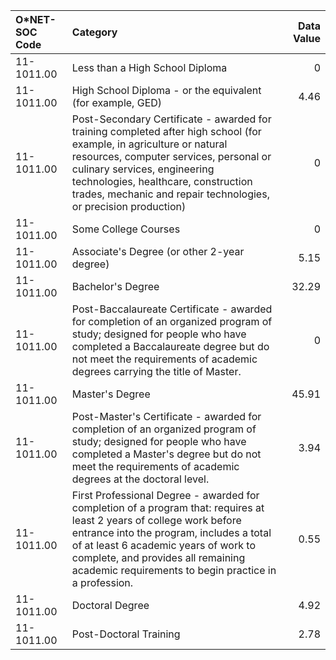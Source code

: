 | O*NET-SOC Code   | Category                                                                                                                                                                                                                                                                                                 |   Data Value |
|:-----------------|:---------------------------------------------------------------------------------------------------------------------------------------------------------------------------------------------------------------------------------------------------------------------------------------------------------|-------------:|
| 11-1011.00       | Less than a High School Diploma                                                                                                                                                                                                                                                                          |         0    |
| 11-1011.00       | High School Diploma - or the equivalent (for example, GED)                                                                                                                                                                                                                                               |         4.46 |
| 11-1011.00       | Post-Secondary Certificate - awarded for training completed after high school (for example, in agriculture or natural resources, computer services, personal or culinary services, engineering technologies, healthcare, construction trades, mechanic and repair technologies, or precision production) |         0    |
| 11-1011.00       | Some College Courses                                                                                                                                                                                                                                                                                     |         0    |
| 11-1011.00       | Associate's Degree (or other 2-year degree)                                                                                                                                                                                                                                                              |         5.15 |
| 11-1011.00       | Bachelor's Degree                                                                                                                                                                                                                                                                                        |        32.29 |
| 11-1011.00       | Post-Baccalaureate Certificate - awarded for completion of an organized program of study; designed for people who have completed a Baccalaureate degree but do not meet the requirements of academic degrees carrying the title of Master.                                                               |         0    |
| 11-1011.00       | Master's Degree                                                                                                                                                                                                                                                                                          |        45.91 |
| 11-1011.00       | Post-Master's Certificate - awarded for completion of an organized program of study; designed for people who have completed a Master's degree but do not meet the requirements of academic degrees at the doctoral level.                                                                                |         3.94 |
| 11-1011.00       | First Professional Degree - awarded for completion of a program that: requires at least 2 years of college work before entrance into the program, includes a total of at least 6 academic years of work to complete, and provides all remaining academic requirements to begin practice in a profession. |         0.55 |
| 11-1011.00       | Doctoral Degree                                                                                                                                                                                                                                                                                          |         4.92 |
| 11-1011.00       | Post-Doctoral Training                                                                                                                                                                                                                                                                                   |         2.78 |